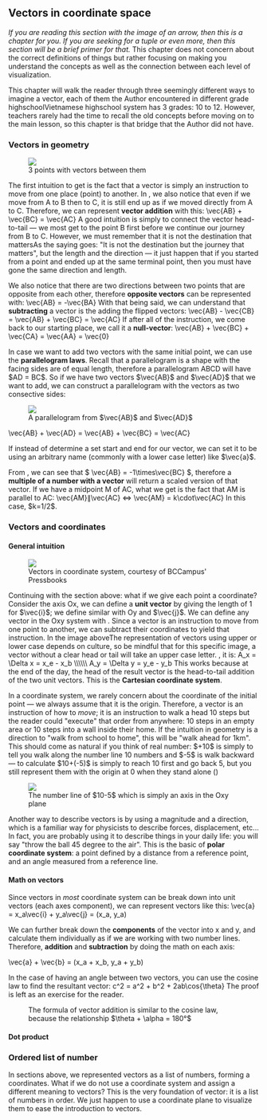 
<h2>Vectors in coordinate space</h2>
<p><i>If you are reading this section with the image of an arrow, then this is a chapter for you. If you are seeking for a tuple or even more, then this section will be a brief primer for that.</i> This chapter does not concern about the correct definitions of things but rather focusing on making you understand the concepts as well as the connection between each level of visualization.</p>

<p>This chapter will walk the reader through three seemingly different ways to imagine a vector, each of them the Author encountered in different grade highschool<note>Vietnamese highschool system has 3 grades: 10 to 12</note>. However, teachers rarely had the time to recall the old concepts before moving on to the main lesson, so this chapter is that bridge that the Author did not have.</p>

<h3>Vectors in geometry</h3>
<figure>
    <img src="1.jpeg">
    <figcaption>3 points with vectors between them</figcaption>
</figure>
<p>The first intuition to get is the fact that a vector is simply an instruction to move from one place (point) to another. In <a href="#fig-m1"></a>, we also notice that even if we move from A to B then to C, it is still end up as if we moved directly from A to C. Therefore, we can represent <b>vector addition</b> with this:
<eq> \vec{AB} + \vec{BC} = \vec{AC} </eq>
A good intuition is simply to connect the vector head-to-tail — we most get to the point B first before we continue our journey from B to C. However, we must remember that it is not the destination that matters<note>As the saying goes: "It is not the destination but the journey that matters"</note>, but the length and the direction — it just happen that if you started from a point and ended up at the same terminal point, then you must have gone the same direction and length.</p>

<p>We also notice that there are two directions between two points that are opposite from each other, therefore <b>opposite vectors</b> can be represented with:
<eq id="eq-m3"> \vec{AB} = -\vec{BA} </eq>
With that being said, we can understand that <b>subtracting</b> a vector is the adding the flipped vectors:
<eq>
    \vec{AB} - \vec{CB}
    = \vec{AB} + \vec{BC}
    = \vec{AC}
</eq>
If after all of the instruction, we come back to our starting place, we call it a <b>null-vector</b>:
<eq>
    \vec{AB} + \vec{BC} + \vec{CA}
    = \vec{AA}
    = \vec{0}
</eq>
</p>

<p>In case we want to add two vectors with the same initial point, we can use the <b>parallelogram laws</b>. Recall that a parallelogram is a shape with the facing sides are of equal length, therefore a parallelogram ABCD will have $AD = BC$. So if we have two vectors $\vec{AB}$ and $\vec{AD}$ that we want to add, we can construct a parallelogram with the vectors as two consective sides:</p>
<figure>
    <img src="4.png">
    <figcaption>A parallelogram from $\vec{AB}$ and $\vec{AD}$</figcaption>
</figure>
<eq>
    \vec{AB} + \vec{AD}
    = \vec{AB} + \vec{BC}
    = \vec{AC}
</eq>

<p>If instead of determine a set start and end for our vector, we can set it to be using an arbitrary name (commonly with a lower case letter) like $\vec{a}$.</p>

<p>From <a href="#eq-m3"></a>, we can see that $ \vec{AB} = -1\times\vec{BC} $, therefore a <b>multiple of a number with a vector</b> will return a scaled version of that vector. If we have a midpoint M of AC, what we get is the fact that AM is parallel to AC</b>:
<eq> \vec{AM}&par;\vec{AC} &hArr; \vec{AM} = k\cdot\vec{AC}</eq>
In this case, $k=1/2$.
</p>

<h3>Vectors and coordinates</h3>
<h4>General intuition</h4>
<figure>
    <img src="2.jpg">
    <figcaption>Vectors in coordinate system, courtesy of BCCampus' Pressbooks</figcaption>
</figure>
<p>Continuing with the section above: what if we give each point a coordinate? Consider the axis Ox, we can define a <b>unit vector</b> by giving the length of 1 for $\vec{i}$; we define similar with Oy and $\vec{j}$. We can define any vector in the Oxy system with <a href="#fig-m2"></a>. Since a vector is an instruction to move from one point to another, we can subtract their coordinates to yield that instruction. In the image above<note>The representation of vectors using upper or lower case depends on culture, so be mindful that for this specific image, a vector without a clear head or tail will take an upper case letter. </note>, it is:
<eq>
    A_x = \Delta x = x_e - x_b \\\\\\
    A_y = \Delta y = y_e - y_b
</eq>
This works because at the end of the day, the head of the result vector is the head-to-tail addition of the two unit vectors. This is the <b>Cartesian coordinate system</b>.</p>

<p>In a coordinate system, we rarely concern about the coordinate of the initial point — we always assume that it is the origin. Therefore, a vector is an instruction of how to <i>move</i>; it is an instruction to walk a head 10 steps but the reader could "execute" that order from anywhere: 10 steps in an empty area or 10 steps into a wall inside their home. If the intuition in geometry is a direction to "walk from school to home", this will be "walk ahead for 1km". This should come as natural if you think of real number: $+10$ is simply to tell you walk along the number line 10 numbers and $-5$ is walk backward — to calculate $10+(-5)$ is simply to reach 10 first and go back 5, but you still represent them with the origin at 0 when they stand alone (<a href="#fig-m3"></a>)</p>
<figure>
    <img src="3.png">
    <figcaption>The number line of $10-5$ which is simply an axis in the Oxy plane</figcaption>
</figure>

<p>Another way to describe vectors is by using a magnitude and a direction, which is a familiar way for physicists to describe forces, displacement, etc... In fact, you are probably using it to describe things in your daily life: you will say "throw the ball 45 degree to the air". This is the basic of <b>polar coordinate system</b>: a point defined by a distance from a reference point, and an angle measured from a reference line.</p>

<h4>Math on vectors</h4>
<p>Since vectors in <i>most</i> coordinate system can be break down into unit vectors (each axes component), we can represent vectors like this:
<eq>
    \vec{a}
    = x_a\vec{i} + y_a\vec{j}
    = (x_a, y_a)
</eq></p>

<p>We can further break down the <b>components</b> of the vector into x and y, and calculate them individually as if we are working with two number lines. Therefore, <b>addition</b> and <b>subtraction</b> by doing the math on each axis:</p>
<eq>
    \vec{a} + \vec{b}
    = (x_a + x_b, y_a + y_b)
</eq>

<p>In the case of having an angle between two vectors, you can use the cosine law to find the resultant vector:
<eq>
    c^2 = a^2 + b^2 + 2ab\cos{\theta}
</eq>The proof is left as an exercise for the reader.</p>
<figure>
    <img src="5.png" alt="">
    <figcaption>The formula of vector addition is similar to the cosine law, because the relationship $\theta + \alpha = 180&deg;$</figcaption>
</figure>

<h4>Dot product</h4>

<h3>Ordered list of number</h3>
<p>In sections above, we represented vectors as a list of numbers, forming a coordinates. What if we do not use a coordinate system and assign a different meaning to vectors? This is the very foundation of vector: it is a list of numbers in order. We just happen to use a coordinate plane to visualize them to ease the introduction to vectors.</p>

